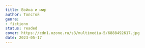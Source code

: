 ```yaml
---
title: Война и мир
author: Толстой
genre:
- fictionn
status: readed
cover: https://cdn1.ozone.ru/s3/multimedia-5/6888492617.jpg
date: 2023-05-17
---
```


